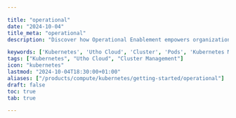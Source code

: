 ```yaml
---

title: "operational"
date: "2024-10-04"
title_meta: "operational"
description: "Discover how Operational Enablement empowers organizations to optimize workflows, enhance team productivity, and achieve seamless business operations. Learn strategies, tools, and best practices for operational success."

keywords: ['Kubernetes', 'Utho Cloud', 'Cluster', 'Pods', 'Kubernetes Management', 'Cloud']
tags: ["Kubernetes", "Utho Cloud", "Cluster Management"]
icon: "kubernetes"
lastmod: "2024-10-04T18:30:00+01:00"
aliases: ["/products/compute/kubernetes/getting-started/operational"]
draft: false
toc: true
tab: true

---
```


